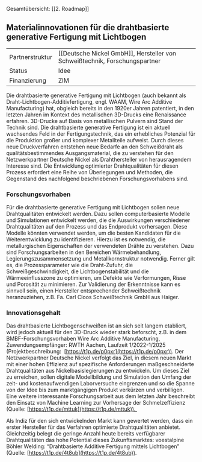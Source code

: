 
Gesamtübersicht: [[2. Roadmap]]
## Materialinnovationen für die drahtbasierte generative Fertigung mit Lichtbogen     

|   |   |
|---|---|
|Partnerstruktur|[[Deutsche Nickel GmbH]], Hersteller von Schweißtechnik, Forschungspartner|
|Status|Idee|
|Finanzierung|ZIM|

Die drahtbasierte generative Fertigung mit Lichtbogen (auch bekannt als Draht-Lichtbogen-Additivfertigung, engl. WAAM, Wire Arc Additive Manufacturing) hat, obgleich bereits in den 1920er Jahren patentiert, in den letzten Jahren im Kontext des metallischen 3D-Drucks eine Renaissance erfahren. 3D-Drucke auf Basis von metallischen Pulvern sind Stand der Technik sind. Die drahtbasierte generative Fertigung ist ein aktuell wachsendes Feld in der Fertigungstechnik, das ein erhebliches Potenzial für die Produktion großer und komplexer Metallteile aufweist. Durch dieses neue Druckverfahren entstehen neue Bedarfe an den Schweißdraht als qualitätsbestimmendes Ausgangsmaterial, die zu verstehen für den Netzwerkpartner Deutsche Nickel als Drahthersteller von herausragendem Interesse sind. Die Entwicklung optimierter Drahtqualitäten für diesen Prozess erfordert eine Reihe von Überlegungen und Methoden, die Gegenstand des nachfolgend beschriebenen Forschungsvorhabens sind. 

### Forschungsvorhaben 

Für die drahtbasierte generative Fertigung mit Lichtbogen sollen neue Drahtqualitäten entwickelt werden. Dazu sollen computerbasierte Modelle und Simulationen entwickelt werden, die die Auswirkungen verschiedener Drahtqualitäten auf den Prozess und das Endprodukt vorhersagen. Diese Modelle könnten verwendet werden, um die besten Kandidaten für die Weiterentwicklung zu identifizieren. Hierzu ist es notwendig, die metallurgischen Eigenschaften der verwendeten Drähte zu verstehen. Dazu sind Forschungsarbeiten in den Bereichen Wärmebehandlung, Legierungszusammensetzung und Metallkornstruktur notwendig. Ferner gilt es, die Prozessparameter wie die Draht-Zufuhr, die Schweißgeschwindigkeit, die Lichtbogenstabilität und die Wärmeeinflusszone zu optimieren, um Defekte wie Verformungen, Risse und Porosität zu minimieren. Zur Validierung der Erkenntnisse kann es sinnvoll sein, einen Hersteller entsprechender Schweißtechnik heranzuziehen, z.B. Fa. Carl Cloos Schweißtechnik GmbH aus Haiger. 

### Innovationsgehalt 

Das drahtbasierte Lichtbogenschweißen ist an sich seit langem etabliert, wird jedoch aktuell für den 3D-Druck wieder stark beforscht, z.B. in dem BMBF-Forschungsvorhaben Wire Arc Additive Manufacturing, Zuwendungsempfänger: RWTH Aachen, Laufzeit 1/2022-1/2025 (Projektbeschreibung:  [https://t1p.de/p0pxr](https://t1p.de/p0pxr)). Der Netzwerkpartner Deutsche Nickel verfolgt das Ziel, in diesem neuen Markt mit einer hohen Effizienz auf spezifische Anforderungen maßgeschneiderte Drahtqualitäten aus Nickelbasislegierungen zu entwickeln. Um dieses Ziel zu erreichen, sollen digitale Modellbildung und Simulation den Umfang der zeit- und kostenaufwendigen Laborversuche eingrenzen und so die Spanne von der Idee bis zum marktgängigen Produkt verkürzen und verbilligen. Eine weitere interessante Forschungsarbeit aus dem letzten Jahr beschreibt den Einsatz von Machine Learning zur Vorhersage der Schmelzeffizienz (Quelle: [https://t1p.de/mttuk](https://t1p.de/mttuk)). 

Als Indiz für den sich entwickelnden Markt kann gewertet werden, dass ein erster Hersteller für das Verfahren optimierte Drahtqualitäten anbietet. Gleichzeitig belegt die geringe Anzahl heute bereits verfügbarer Drahtqualitäten das hohe Potential dieses Zukunftsmarktes: voestalpine Böhler Welding: “Drahtbasierte Additive Fertigung mittels Lichtbogen” (Quelle: [https://t1p.de/4t8ub](https://t1p.de/4t8ub)).